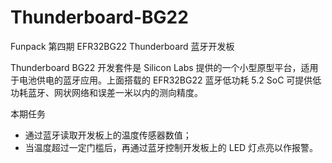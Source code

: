 # Thunderboard-BG22
Funpack 第四期 EFR32BG22 Thunderboard 蓝牙开发板



Thunderboard BG22 开发套件是 Silicon Labs 提供的一个小型原型平台，适用于电池供电的蓝牙应用。上面搭载的 EFR32BG22 蓝牙低功耗 5.2 SoC 可提供低功耗蓝牙、网状网络和误差一米以内的测向精度。



本期任务

- 通过蓝牙读取开发板上的温度传感器数值；
- 当温度超过一定门槛后，再通过蓝牙控制开发板上的 LED 灯点亮以作报警。

